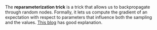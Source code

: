 The **reparameterization trick** is a trick that allows us to backpropagate through random nodes. Formally, it lets us compute the gradient of an expectation with respect to parameters that influence both the sampling and the values. [This blog](https://gregorygundersen.com/blog/2018/04/29/reparameterization/) has good explanation.